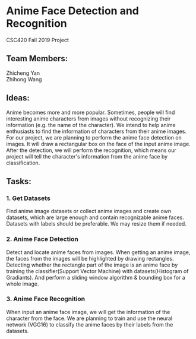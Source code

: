 # Anime Face Detection and Recognition
CSC420 Fall 2019 Project

## Team Members:
Zhicheng Yan<br>
Zhihong Wang

## Ideas:
Anime becomes more and more popular. Sometimes, people will find interesting anime characters from images without recognizing their information (e.g. the name of the character). We intend to help anime enthusiasts to find the information of characters from their anime images. For our project, we are planning to perform the anime face detection on images. It will draw a rectangular box on the face of the input anime image. After the detection, we will perform the recognition, which means our project will tell the character's information from the anime face by classification.

## Tasks:

### 1. Get Datasets
Find anime image datasets or collect anime images and create own datasets, which are large enough and contain recognizable anime faces. Datasets with labels should be preferable. We may resize them if needed.

### 2. Anime Face Detection
Detect and locate anime faces from images. When getting an anime image, the faces from the images will be highlighted by drawing rectangles. Detecting whether the rectangle part of the image is an anime face by training the classifier(Support Vector Machine) with datasets(Histogram of Gradiants). And perform a sliding window algorithm & bounding box for a whole image.

### 3. Anime Face Recognition
When input an anime face image, we will get the information of the character from the face. We are planning to train and use the neural network (VGG16) to classify the anime faces by their labels from the datasets.

